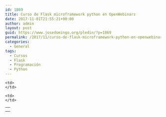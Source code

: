 ```yaml
---
id: 1869
title: Curso de Flask microframework python en OpenWebinars
date: 2017-11-01T21:55:21+00:00
author: admin
layout: post
guid: https://www.josedomingo.org/pledin/?p=1869
permalink: /2017/11/curso-de-flask-microframework-python-en-openwebinars/
categories:
  - General
tags:
  - Cursos
  - Flask
  - Programación
  - Python
---
```

<table>
  <tr>
    <td>
    </td>
    
    <td>
    </td>
  </tr>
  
  <tr>
    <td>
    </td>
    
    <td>
    </td>
  </tr>
</table>

<!-- AddThis Advanced Settings generic via filter on the_content -->

<!-- AddThis Share Buttons generic via filter on the_content -->